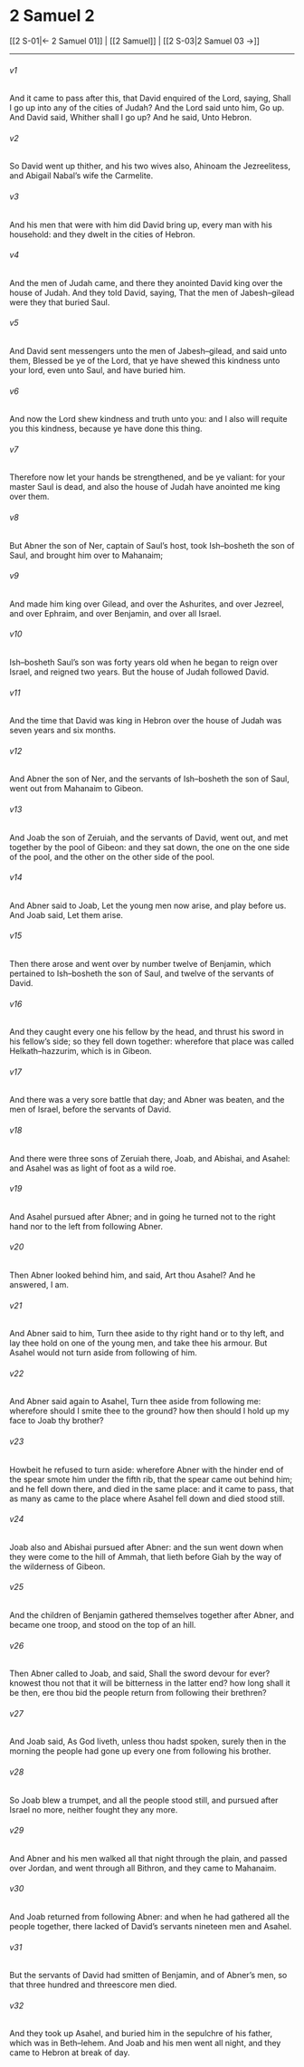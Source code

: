 # 2 Samuel 2

[[2 S-01|← 2 Samuel 01]] | [[2 Samuel]] | [[2 S-03|2 Samuel 03 →]]
***

###### v1
And it came to pass after this, that David enquired of the Lord, saying, Shall I go up into any of the cities of Judah? And the Lord said unto him, Go up. And David said, Whither shall I go up? And he said, Unto Hebron.
###### v2
So David went up thither, and his two wives also, Ahinoam the Jezreelitess, and Abigail Nabal’s wife the Carmelite.
###### v3
And his men that were with him did David bring up, every man with his household: and they dwelt in the cities of Hebron.
###### v4
And the men of Judah came, and there they anointed David king over the house of Judah. And they told David, saying, That the men of Jabesh–gilead were they that buried Saul.
###### v5
And David sent messengers unto the men of Jabesh–gilead, and said unto them, Blessed be ye of the Lord, that ye have shewed this kindness unto your lord, even unto Saul, and have buried him.
###### v6
And now the Lord shew kindness and truth unto you: and I also will requite you this kindness, because ye have done this thing.
###### v7
Therefore now let your hands be strengthened, and be ye valiant: for your master Saul is dead, and also the house of Judah have anointed me king over them.
###### v8
But Abner the son of Ner, captain of Saul’s host, took Ish–bosheth the son of Saul, and brought him over to Mahanaim;
###### v9
And made him king over Gilead, and over the Ashurites, and over Jezreel, and over Ephraim, and over Benjamin, and over all Israel.
###### v10
Ish–bosheth Saul’s son was forty years old when he began to reign over Israel, and reigned two years. But the house of Judah followed David.
###### v11
And the time that David was king in Hebron over the house of Judah was seven years and six months.
###### v12
And Abner the son of Ner, and the servants of Ish–bosheth the son of Saul, went out from Mahanaim to Gibeon.
###### v13
And Joab the son of Zeruiah, and the servants of David, went out, and met together by the pool of Gibeon: and they sat down, the one on the one side of the pool, and the other on the other side of the pool.
###### v14
And Abner said to Joab, Let the young men now arise, and play before us. And Joab said, Let them arise.
###### v15
Then there arose and went over by number twelve of Benjamin, which pertained to Ish–bosheth the son of Saul, and twelve of the servants of David.
###### v16
And they caught every one his fellow by the head, and thrust his sword in his fellow’s side; so they fell down together: wherefore that place was called Helkath–hazzurim, which is in Gibeon.
###### v17
And there was a very sore battle that day; and Abner was beaten, and the men of Israel, before the servants of David.
###### v18
And there were three sons of Zeruiah there, Joab, and Abishai, and Asahel: and Asahel was as light of foot as a wild roe.
###### v19
And Asahel pursued after Abner; and in going he turned not to the right hand nor to the left from following Abner.
###### v20
Then Abner looked behind him, and said, Art thou Asahel? And he answered, I am.
###### v21
And Abner said to him, Turn thee aside to thy right hand or to thy left, and lay thee hold on one of the young men, and take thee his armour. But Asahel would not turn aside from following of him.
###### v22
And Abner said again to Asahel, Turn thee aside from following me: wherefore should I smite thee to the ground? how then should I hold up my face to Joab thy brother?
###### v23
Howbeit he refused to turn aside: wherefore Abner with the hinder end of the spear smote him under the fifth rib, that the spear came out behind him; and he fell down there, and died in the same place: and it came to pass, that as many as came to the place where Asahel fell down and died stood still.
###### v24
Joab also and Abishai pursued after Abner: and the sun went down when they were come to the hill of Ammah, that lieth before Giah by the way of the wilderness of Gibeon.
###### v25
And the children of Benjamin gathered themselves together after Abner, and became one troop, and stood on the top of an hill.
###### v26
Then Abner called to Joab, and said, Shall the sword devour for ever? knowest thou not that it will be bitterness in the latter end? how long shall it be then, ere thou bid the people return from following their brethren?
###### v27
And Joab said, As God liveth, unless thou hadst spoken, surely then in the morning the people had gone up every one from following his brother.
###### v28
So Joab blew a trumpet, and all the people stood still, and pursued after Israel no more, neither fought they any more.
###### v29
And Abner and his men walked all that night through the plain, and passed over Jordan, and went through all Bithron, and they came to Mahanaim.
###### v30
And Joab returned from following Abner: and when he had gathered all the people together, there lacked of David’s servants nineteen men and Asahel.
###### v31
But the servants of David had smitten of Benjamin, and of Abner’s men, so that three hundred and threescore men died.
###### v32
And they took up Asahel, and buried him in the sepulchre of his father, which was in Beth–lehem. And Joab and his men went all night, and they came to Hebron at break of day. 
